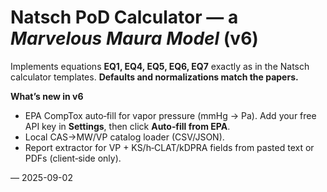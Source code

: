 # Natsch PoD Calculator — a *Marvelous Maura Model* (v6)

Implements equations **EQ1, EQ4, EQ5, EQ6, EQ7** exactly as in the Natsch calculator templates. **Defaults and normalizations match the papers.**

**What’s new in v6**
- EPA CompTox auto‑fill for vapor pressure (mmHg → Pa). Add your free API key in **Settings**, then click **Auto‑fill from EPA**.
- Local CAS→MW/VP catalog loader (CSV/JSON).
- Report extractor for VP + KS/h‑CLAT/kDPRA fields from pasted text or PDFs (client‑side only).

— 2025-09-02
